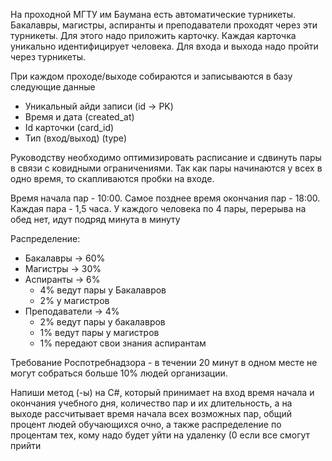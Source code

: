 На проходной МГТУ им Баумана есть автоматические турникеты. Бакалавры, магистры, аспиранты и преподаватели проходят через эти турникеты. Для этого надо приложить карточку. Каждая карточка уникально идентифицирует человека. Для входа и выхода надо пройти через турникеты. 

При каждом проходе/выходе собираются и записываются в базу следующие данные
- Уникальный айди записи (id -> PK)
- Время и дата (created_at)
- Id карточки (card_id)
- Тип (вход/выход) (type)

Руководству необходимо оптимизировать расписание и сдвинуть пары в связи с ковидными ограничениями. Так как пары начинаются у всех в одно время, то скапливаются пробки на входе. 

Время начала пар - 10:00.
Самое позднее время окончания пар - 18:00.
Каждая пара - 1,5 часа.
У каждого человека по 4 пары, перерыва на обед нет, идут подряд минута в минуту

Распределение: 
- Бакалавры -> 60%
- Магистры -> 30%
- Аспиранты -> 6%
    - 4% ведут пары у Бакалавров
    - 2% у магистров
- Преподаватели -> 4%
    - 2% ведут пары у бакалавров
    - 1% ведут пары у магистров
    - 1% передают свои знания аспирантам

Требование Роспотребнадзора - в течении 20 минут в одном месте не могут собраться больше 10% людей организации.



Напиши метод (-ы) на C#, который принимает на вход время начала и окончания учебного дня, количество пар и их длительность, а на выходе рассчитывает время начала всех возможных пар, общий процент людей обучающихся очно, а также распределение по процентам тех, кому надо будет уйти на удаленку (0 если все смогут прийти
